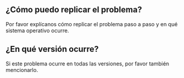 ## ¿Cómo puedo replicar el problema?
Por favor explícanos cómo replicar el problema paso a paso y en qué sistema operativo ocurre.
## ¿En qué versión ocurre?
Si este problema ocurre en todas las versiones, por favor también mencionarlo.
